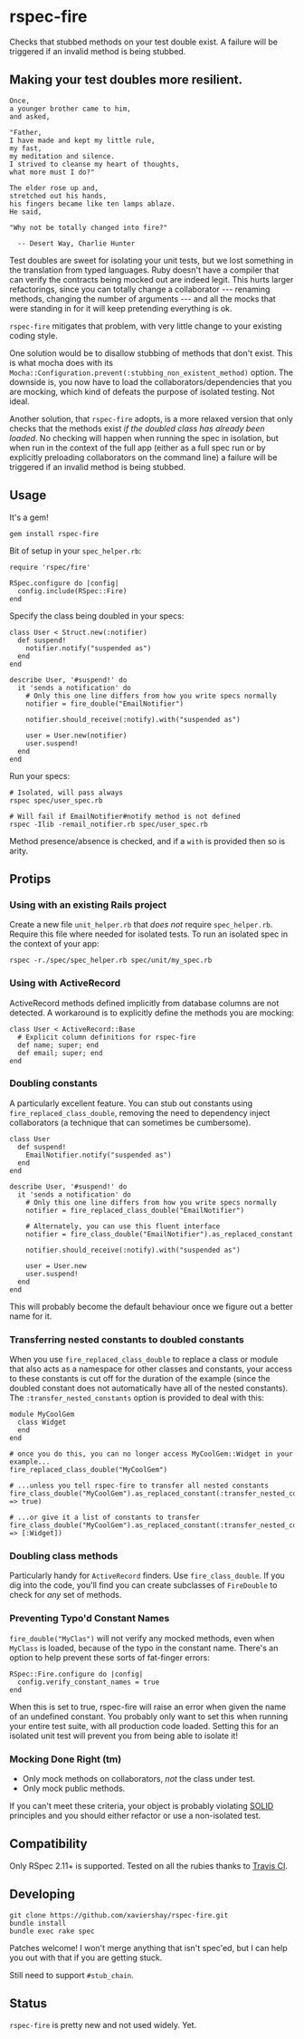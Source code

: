 rspec-fire
==========

Checks that stubbed methods on your test double exist. A failure will be triggered if an invalid
method is being stubbed.


## Making your test doubles more resilient.

    Once,
    a younger brother came to him,
    and asked,

    "Father,
    I have made and kept my little rule,
    my fast,
    my meditation and silence.
    I strived to cleanse my heart of thoughts,
    what more must I do?"

    The elder rose up and,
    stretched out his hands,
    his fingers became like ten lamps ablaze.
    He said,

    "Why not be totally changed into fire?"

      -- Desert Way, Charlie Hunter

Test doubles are sweet for isolating your unit tests, but we lost something in
the translation from typed languages. Ruby doesn't have a compiler that can
verify the contracts being mocked out are indeed legit. This hurts larger
refactorings, since you can totally change a collaborator --- renaming methods,
changing the number of arguments --- and all the mocks that were standing in
for it will keep pretending everything is ok.

`rspec-fire` mitigates that problem, with very little change to your existing
coding style.

One solution would be to disallow stubbing of methods that don't exist. This is
what mocha does with its
`Mocha::Configuration.prevent(:stubbing_non_existent_method)` option. The
downside is, you now have to load the collaborators/dependencies that you are
mocking, which kind of defeats the purpose of isolated testing. Not ideal.

Another solution, that `rspec-fire` adopts, is a more relaxed version that only
checks that the methods exist _if the doubled class has already been loaded_.
No checking will happen when running the spec in isolation, but when run in the
context of the full app (either as a full spec run or by explicitly preloading
collaborators on the command line) a failure will be triggered if an invalid
method is being stubbed.

Usage
-----

It's a gem!

    gem install rspec-fire

Bit of setup in your `spec_helper.rb`:

    require 'rspec/fire'

    RSpec.configure do |config|
      config.include(RSpec::Fire)
    end

Specify the class being doubled in your specs:

    class User < Struct.new(:notifier)
      def suspend!
        notifier.notify("suspended as")
      end
    end

    describe User, '#suspend!' do
      it 'sends a notification' do
        # Only this one line differs from how you write specs normally
        notifier = fire_double("EmailNotifier")

        notifier.should_receive(:notify).with("suspended as")

        user = User.new(notifier)
        user.suspend!
      end
    end

Run your specs:

    # Isolated, will pass always
    rspec spec/user_spec.rb

    # Will fail if EmailNotifier#notify method is not defined
    rspec -Ilib -remail_notifier.rb spec/user_spec.rb

Method presence/absence is checked, and if a `with` is provided then so is
arity.

Protips
-------

### Using with an existing Rails project

Create a new file `unit_helper.rb` that _does not_ require `spec_helper.rb`.
Require this file where needed for isolated tests. To run an isolated spec in
the context of your app:

    rspec -r./spec/spec_helper.rb spec/unit/my_spec.rb

### Using with ActiveRecord

ActiveRecord methods defined implicitly from database columns are not detected.
A workaround is to explicitly define the methods you are mocking:

    class User < ActiveRecord::Base
      # Explicit column definitions for rspec-fire
      def name; super; end
      def email; super; end
    end

### Doubling constants

A particularly excellent feature. You can stub out constants using
`fire_replaced_class_double`, removing the need to dependency inject
collaborators (a technique that can sometimes be cumbersome).

    class User
      def suspend!
        EmailNotifier.notify("suspended as")
      end
    end

    describe User, '#suspend!' do
      it 'sends a notification' do
        # Only this one line differs from how you write specs normally
        notifier = fire_replaced_class_double("EmailNotifier")

        # Alternately, you can use this fluent interface
        notifier = fire_class_double("EmailNotifier").as_replaced_constant

        notifier.should_receive(:notify).with("suspended as")

        user = User.new
        user.suspend!
      end
    end

This will probably become the default behaviour once we figure out a better
name for it.

### Transferring nested constants to doubled constants

When you use `fire_replaced_class_double` to replace a class or module
that also acts as a namespace for other classes and constants, your
access to these constants is cut off for the duration of the example
(since the doubled constant does not automatically have all of the
nested constants). The `:transfer_nested_constants` option is provided
to deal with this:

    module MyCoolGem
      class Widget
      end
    end

    # once you do this, you can no longer access MyCoolGem::Widget in your example...
    fire_replaced_class_double("MyCoolGem")

    # ...unless you tell rspec-fire to transfer all nested constants
    fire_class_double("MyCoolGem").as_replaced_constant(:transfer_nested_constants => true)

    # ...or give it a list of constants to transfer
    fire_class_double("MyCoolGem").as_replaced_constant(:transfer_nested_constants => [:Widget])

### Doubling class methods

Particularly handy for `ActiveRecord` finders. Use `fire_class_double`. If you
dig into the code, you'll find you can create subclasses of `FireDouble` to
check for *any* set of methods.

### Preventing Typo'd Constant Names

`fire_double("MyClas")` will not verify any mocked methods, even when
`MyClass` is loaded, because of the typo in the constant name. There's
an option to help prevent these sorts of fat-finger errors:

    RSpec::Fire.configure do |config|
      config.verify_constant_names = true
    end

When this is set to true, rspec-fire will raise an error when given
the name of an undefined constant. You probably only want to set this
when running your entire test suite, with all production code loaded.
Setting this for an isolated unit test will prevent you from being
able to isolate it!

### Mocking Done Right (tm)

* Only mock methods on collaborators, _not_ the class under test.
* Only mock public methods.

If you can't meet these criteria, your object is probably violating
[SOLID](http://en.wikipedia.org/wiki/SOLID) principles and you should either
refactor or use a non-isolated test.

Compatibility
-------------

Only RSpec 2.11+ is supported. Tested on all the rubies thanks to [Travis
CI][build-link].

[build-link]:  http://travis-ci.org/xaviershay/rspec-fire

Developing
----------

    git clone https://github.com/xaviershay/rspec-fire.git
    bundle install
    bundle exec rake spec

Patches welcome! I won't merge anything that isn't spec'ed, but I can help you
out with that if you are getting stuck.

Still need to support `#stub_chain`.

Status
------

`rspec-fire` is pretty new and not used widely. Yet.
